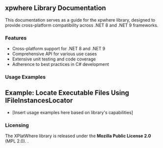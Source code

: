 ## xpwhere Library Documentation

This documentation serves as a guide for the xpwhere library, designed to provide cross-platform compatibility across .NET 8 and .NET 9 frameworks.

### Features
- Cross-platform support for .NET 8 and .NET 9
- Comprehensive API for various use cases
- Extensive unit testing and code coverage
- Adherence to best practices in C# development

### Usage Examples
## Example: Locate Executable Files Using IFileInstancesLocator
- [Insert usage examples here based on library's capabilities]

### Licensing
The XPlatWhere library is released under the **Mozilla Public License 2.0** (MPL 2.0). .